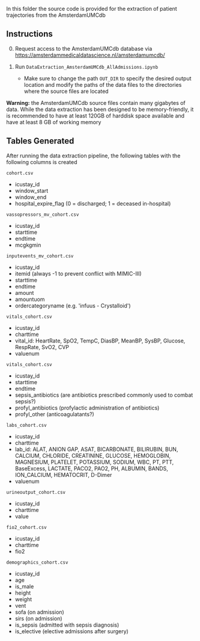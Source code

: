 In this folder the source code is provided for the extraction of patient trajectories from the AmsterdamUMCdb

## Instructions

0. Request access to the AmsterdamUMCdb database via https://amsterdammedicaldatascience.nl/amsterdamumcdb/

1. Run `DataExtraction_AmsterdamUMCdb_AllAdmissions.ipynb`
   - Make sure to change the path `OUT_DIR` to specify the desired output location and modify the paths of the data files to the directories where the source files are located

**Warning:** the AmsterdamUMCdb source files contain many gigabytes of data. While the data extraction has been designed to be memory-friendly, it is recommended to have at least 120GB of harddisk space available and have at least 8 GB of working memory

## Tables Generated
After running the data extraction pipeline, the following tables with the following columns is created

`cohort.csv`
- icustay_id
- window_start
- window_end
- hospital_expire_flag (0 = discharged; 1 = deceased in-hospital)

`vassopressors_mv_cohort.csv`
- icustay_id
- starttime
- endtime
- mcgkgmin

`inputevents_mv_cohort.csv`
- icustay_id
- itemid (always -1 to prevent conflict with MIMIC-III)
- starttime
- endtime
- amount
- amountuom
- ordercategoryname (e.g. 'infuus - Crystalloid')

`vitals_cohort.csv`
- icustay_id
- charttime
- vital_id: HeartRate, SpO2, TempC, DiasBP, MeanBP, SysBP, Glucose, RespRate, SvO2, CVP
- valuenum

`vitals_cohort.csv`
- icustay_id
- starttime
- endtime
- sepsis_antibiotics (are antibiotics prescribed commonly used to combat sepsis?)
- profyl_antibiotics (profylactic administration of antibiotics)
- profyl_other (anticoagulatants?)

`labs_cohort.csv`
- icustay_id
- charttime
- lab_id: ALAT, ANION GAP, ASAT, BICARBONATE, BILIRUBIN, BUN, CALCIUM, CHLORIDE, CREATININE, GLUCOSE, HEMOGLOBIN, MAGNESIUM, PLATELET, POTASSIUM, SODIUM, WBC, PT, PTT, BaseExcess, LACTATE, PACO2, PAO2, PH, ALBUMIN, BANDS, ION_CALCIUM, HEMATOCRIT, D-Dimer
- valuenum

`urineoutput_cohort.csv`
- icustay_id
- charttime
- value

`fio2_cohort.csv`
- icustay_id
- charttime
- fio2

`demographics_cohort.csv`
- icustay_id
- age
- is_male
- height
- weight
- vent
- sofa (on admission)
- sirs (on admission)
- is_sepsis (admitted with sepsis diagnosis)
- is_elective (elective admissions after surgery)
